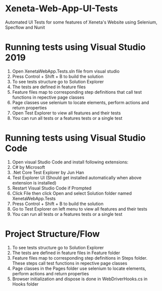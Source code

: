 # Xeneta-Web-App-UI-Tests
Automated UI Tests for some features of Xeneta's Website using Selenium, Specflow and Nunit

# Running tests using Visual Studio 2019
1. Open XenetaWebApp.Tests.sln file from visual studio
2. Press Control + Shift + B to build the solution
3. To see tests structure go to Solution Explorer
4. The tests are defined in feature files
5. Feature files map to corresponding step definitions that call test functions in repective page classes
6. Page classes use selenium to locate elements, perform actions and return properties
7. Open Test Explorer to view all features and their tests
8. You can run all tests or a features tests or a single test

# Running tests using Visual Studio Code
1. Open visual Studio Code and install following extensions:
2. C# by Microsoft
3. .Net Core Test Explorer by Jun Han
4. Test Explorer UI (Should get installed automatically when above extension is installed)
5. Restart Visual Studio Code if Prompted
6. Click File then click Open and select Solution folder named XenetaWebApp.Tests
7. Press Control + Shift + B to build the solution
8. Go to Test Explorer on left menu to view all features and their tests
9. You can run all tests or a features tests or a single test

# Project Structure/Flow
1. To see tests structure go to Solution Explorer
2. The tests are defined in feature files in Feature folder
3. Feature files map to corresponding step definitions in Steps folder. These steps call test functions in repective page classes
4. Page classes in the Pages folder use selenium to locate elements, perform actions and return properties
5. Browser initialization and dispose is done in WebDriverHooks.cs in Hooks folder
